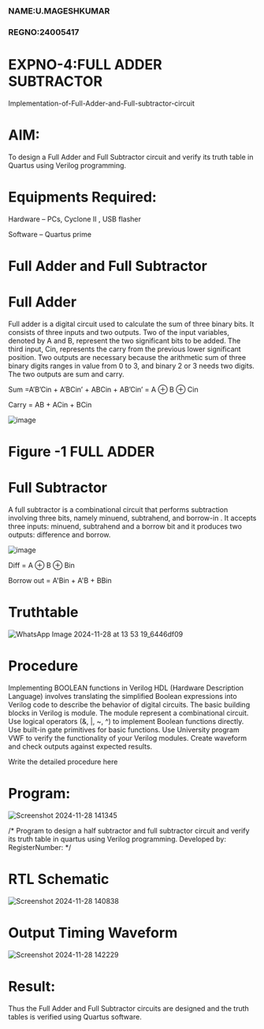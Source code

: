 ### NAME:U.MAGESHKUMAR
### REGNO:24005417
# EXPNO-4:FULL ADDER SUBTRACTOR

Implementation-of-Full-Adder-and-Full-subtractor-circuit

# AIM:

To design a Full Adder and Full Subtractor circuit and verify its truth table in Quartus using Verilog programming.

# Equipments Required:

Hardware – PCs, Cyclone II , USB flasher

Software – Quartus prime

# Full Adder and Full Subtractor

# Full Adder

Full adder is a digital circuit used to calculate the sum of three binary bits. It consists of three inputs and two outputs. Two of the input variables, denoted by A and B, represent the two significant bits to be added. The third input, Cin, represents the carry from the previous lower significant position. Two outputs are necessary because the arithmetic sum of three binary digits ranges in value from 0 to 3, and binary 2 or 3 needs two digits. The two outputs are sum and carry.

Sum =A’B’Cin + A’BCin’ + ABCin + AB’Cin’ = A ⊕ B ⊕ Cin 

Carry = AB + ACin + BCin

![image](https://github.com/naavaneetha/FULL_ADDER_SUBTRACTOR/assets/154305477/0f30ba51-5ffb-4198-845f-18e054f675e7)

# Figure -1 FULL ADDER

# Full Subtractor

A full subtractor is a combinational circuit that performs subtraction involving three bits, namely minuend, subtrahend, and borrow-in . It accepts three inputs: minuend, subtrahend and a borrow bit and it produces two outputs: difference and borrow.

![image](https://github.com/naavaneetha/FULL_ADDER_SUBTRACTOR/assets/154305477/02b24f51-ab51-4304-9ad6-7b81ffc1ead5)

Diff = A ⊕ B ⊕ Bin 

Borrow out = A'Bin + A'B + BBin

# Truthtable
![WhatsApp Image 2024-11-28 at 13 53 19_6446df09](https://github.com/user-attachments/assets/a3887542-9f95-4e92-9244-c3683e66e219)

# Procedure
Implementing BOOLEAN functions in Verilog HDL (Hardware Description Language) involves translating the simplified Boolean expressions into Verilog code to describe the behavior of digital circuits. The basic building blocks in Verilog is module. The module represent a combinational circuit. Use logical operators (&, |, ~, ^) to implement Boolean functions directly. Use built-in gate primitives for basic functions. Use University program VWF to verify the functionality of your Verilog modules. Create waveform and check outputs against expected results.

Write the detailed procedure here

# Program:
![Screenshot 2024-11-28 141345](https://github.com/user-attachments/assets/c25cae53-8d30-49f2-81b7-ee0d57a6a750)

/* Program to design a half subtractor and full subtractor circuit and verify its truth table in quartus using Verilog programming. Developed by: RegisterNumber:
*/

# RTL Schematic
![Screenshot 2024-11-28 140838](https://github.com/user-attachments/assets/7bccb87d-c370-48c3-beac-7bacc9967de0)

# Output Timing Waveform
![Screenshot 2024-11-28 142229](https://github.com/user-attachments/assets/61497993-8189-45f4-b268-050c71b73047)

# Result:

Thus the Full Adder and Full Subtractor circuits are designed and the truth tables is verified using Quartus software.



